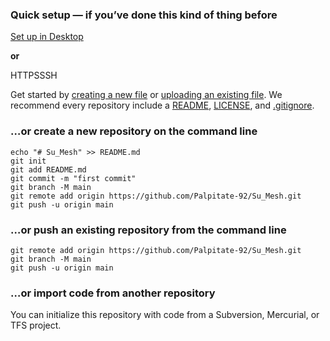 ### **Quick setup** — if you’ve done this kind of thing before

[ Set up in Desktop](x-github-client://openRepo/https://github.com/Palpitate-92/Su_Mesh)

**or**

HTTPSSSH



Get started by [creating a new file](https://github.com/Palpitate-92/Su_Mesh/new/main) or [uploading an existing file](https://github.com/Palpitate-92/Su_Mesh/upload). We recommend every repository include a [README](https://github.com/Palpitate-92/Su_Mesh/new/main?readme=1), [LICENSE](https://github.com/Palpitate-92/Su_Mesh/new/main?filename=LICENSE.md), and [.gitignore](https://github.com/Palpitate-92/Su_Mesh/new/main?filename=.gitignore).

### …or create a new repository on the command line



```
echo "# Su_Mesh" >> README.md
git init
git add README.md
git commit -m "first commit"
git branch -M main
git remote add origin https://github.com/Palpitate-92/Su_Mesh.git
git push -u origin main
```

### …or push an existing repository from the command line



```
git remote add origin https://github.com/Palpitate-92/Su_Mesh.git
git branch -M main
git push -u origin main
```

### …or import code from another repository

You can initialize this repository with code from a Subversion, Mercurial, or TFS project.